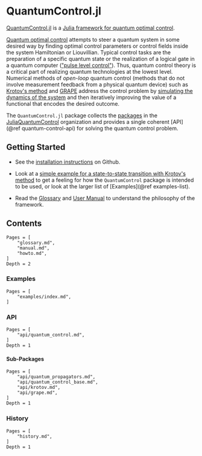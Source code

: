 # QuantumControl.jl

[QuantumControl.jl](https://github.com/JuliaQuantumControl/QuantumControl.jl@readme) is a [Julia framework for quantum optimal control](https://github.com/JuliaQuantumControl).

[Quantum optimal control](https://link.springer.com/article/10.1140%2Fepjd%2Fe2015-60464-1) attempts to steer a quantum system in some desired way by finding optimal control parameters or control fields inside the system Hamiltonian or Liouvillian. Typical control tasks are the preparation of a specific quantum state or the realization of a logical gate in a quantum computer (["pulse level control"](https://arxiv.org/abs/2004.06755)). Thus, quantum control theory is a critical part of realizing quantum technologies at the lowest level. Numerical methods of *open-loop* quantum control (methods that do not involve measurement feedback from a physical quantum device) such as [Krotov's method](https://github.com/JuliaQuantumControl/Krotov.jl) and [GRAPE](https://github.com/JuliaQuantumControl/GRAPE.jl) address the control problem by [simulating the dynamics of the system](https://github.com/JuliaQuantumControl/QuantumPropagators.jl) and then iteratively improving the value of a functional that encodes the desired outcome.

The `QuantumControl.jl` package collects the [packages](https://github.com/JuliaQuantumControl#packages) in the [JuliaQuantumControl](https://github.com/JuliaQuantumControl) organization and provides a single coherent [API](@ref quantum-control-api) for solving the quantum control problem.


## Getting Started

* See the [installation instructions](https://github.com/JuliaQuantumControl/QuantumControl.jl#installation) on Github.

* Look at a [simple example for a state-to-state transition with Krotov's method](https://juliaquantumcontrol.github.io/Krotov.jl/stable/examples/simple_state_to_state/) to get a feeling for how the `QuantumControl` package is intended to be used, or look at the larger list of [Examples](@ref examples-list).

* Read the [Glossary](@ref) and [User Manual](@ref) to understand the philosophy of the framework.

## Contents

```@contents
Pages = [
    "glossary.md",
    "manual.md",
    "howto.md",
]
Depth = 2
```

### Examples

```@contents
Pages = [
    "examples/index.md",
]
```

### API

```@contents
Pages = [
    "api/quantum_control.md",
]
Depth = 1
```

#### Sub-Packages

```@contents
Pages = [
    "api/quantum_propagators.md",
    "api/quantum_control_base.md",
    "api/krotov.md",
    "api/grape.md",
]
Depth = 1
```

### History

```@contents
Pages = [
    "history.md",
]
Depth = 1
```
